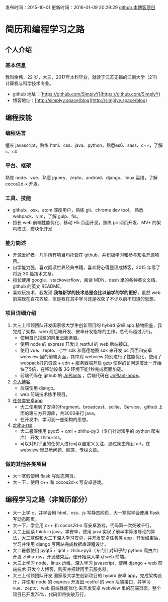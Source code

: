 发布时间：2015-10-01
更新时间：2016-01-09 20:29:29
[github 本博客项目](https://github.com/SimplyY/Blog/)


# 简历和编程学习之路
## 个人介绍
### 基本信息
我叫余伟，22 岁，大三，2017年本科毕业，就读于江苏无锡的江南大学（211）计算机与科学技术专业。

- github 地址：[https://github.com/SimplyY](https://github.com/SimplyY)
- 博客地址：[http://simplyy.space/blog](http://simplyy.space/blog)

## 编程技能
### 编程语言
擅长 javascript，熟练 html、css、java、python，熟悉es6、sass、c++，了解 c、c#

### 平台、框架
熟练 node、vue，熟悉 jquery、zepto、android、django、linux 运维，了解 cocos2d-x 开发。

### 工具、技能
- github、osx、atom 深度用户，熟练 git、chrome dev tool， 熟悉 webpack、vim，了解 gulp、fis。
- 擅长 web 前端性能优化、移动 H5 页面开发，熟练 pc 网页开发、MV* 的架构模式、模块化开发

### 能力简述
- 开源爱好者，几乎所有项目均托管在 github，并积极学习和参与知名开源项目。
- 自学能力强，喜欢阅读世界经典书籍，喜欢将心得整理成博客，2015 年写了将近 30 篇技术文章。
- 擅长使用 google、stackoverflow，阅读 MDN、dash 里的各种英文文档、github 的英文 README。
- 喜欢玩技术，我发现 **我每新学的技术总是会比以前学的学的更好**，虽然 web 前端现在百花齐放，但是我在其中学习还是收获了不少以前不知道的思想。

### 项目详细介绍
1. 大三上带领团队开发国家级大学生创新项目的 hybird 安卓 app 植物图鉴，我完成了架构、web 前后端开发、安卓开发指导的工作，总代码超过万行。
    - 使用自己搭建的阿里云服务器。
    - 使用 node 的 express 开发出 restful 的 web 后端接口。
    - 使用 vue、zepto、七牛 sdk 和高德地图 sdk 来开发 pc 页面和安卓 webview 里的前端页面，其中对 webview 特别进行了性能优化，使用了 webpack打包资源 + cdn + 服务器端开启 gzip 使得的访问速度比一开始快了5倍，在移动设备 3G 环境下能1秒完成页面加载。
    - 前端代码在 github 的 [JnPlants](https://github.com/SimplyY/JnPlants) ，后端代码在 [JnPlant-node](https://github.com/SimplyY/JnPlant-node)。
2. [个人博客](https://github.com/SimplyY/Blog)
    - 后端使用 django。
    - web 前端技术练手项目。
3. [任务类安卓app](https://github.com/jnSimpler/KillExam)
    - 大二使用到了安卓的fragment、broadcast、sqlite、Service，github 上面的第三方开源库，共3000来行 java。
    - 在开发中，学习到一些架构的思想。
4. [zhihu-rss](https://github.com/SimplyY/zhihu-rss)
    - 大二暑假使用 pyqt5 + qml + zhihu-py3（专门针对知乎的 python 爬虫库） 开发 zhihu-rss。
    - 可以对知乎里的任何人进行可以自定义关注，通过爬虫爬到 url，在 webview 里显示问题、回答、专栏文章。

### 做的其他各类项目
- 大一寒假使用 flask 写动态网页。
- 大一下，使用 c++ 和 cocos2d-x 写安卓游戏。

## 编程学习之路（非简历部分）
- 大一上学 c，并学会用 html、css、js 写静态网页，大一寒假学会使用 flask 写动态网页。
- 大一下，学会用 c++ 和 cocos2d-x 写安卓游戏，代码第一次突破千行。
- 大二上阅读 think in java，学安卓，使用 java 实现了前半本算法导论的算法，大二寒假和大二下深入学习安卓，并开发安卓任务类 app，开发结束后，学习并使用 django 写网站完成数据库课程设计。
- 大二暑假使用 pyqt5 + qml + zhihu-py3（专门针对知乎的 python 爬虫库） 开发 zhihu-rss，开发结束后，便开始深入学习 web 前端。
- 大三上学习 node、linux 运维，深入学习 javascript，使用 django + web 前端技术 开发个人博客，购买并搭建阿里云服务器。
- 大三上带领团队开发 国家级大学生创新项目的 hybird 安卓 app，完成架构设计，并使用 node 的 express 开发出 restful 的 web 后端接口，并学习 vue、zepto、web 前端性能优化 来开发安卓 webview 里的前端页面，整个项目已开发75%，代码即将突破万行。
